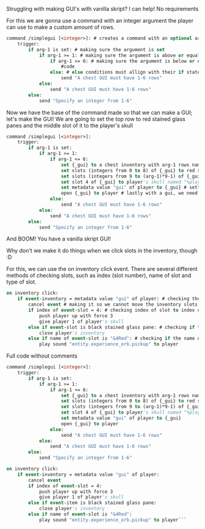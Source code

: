 Struggling with making GUI's with vanilla skript? I can help!
No requirements

For this we are gonna use a command with an integer argument the player can use to make a custom amount of rows.
```vb
command /simplegui [<integer>]: # creates a command with an optional argument so we can send custom messages
	trigger:
		if arg-1 is set: # making sure the argument is set
			if arg-1 >= 1: # making sure the argument is above or equal to 1, you cannot have a gui with 0 rows
				if arg-1 <= 6: # making sure the argument is below or equal to 6, you cannot go above 6
					#code
				else: # else conditions must allign with their if statement
					send "A chest GUI must have 1-6 rows"
			else:
				send "A chest GUI must have 1-6 rows"
		else:
			send "Specify an integer from 1-6"
```
Now we have the base of the command made so that we can make a GUI; let's make the GUI!
We are going to set the top row to red stained glass panes and the middle slot of it to the player's skull
```vb
command /simplegui [<integer>]:
	trigger:
		if arg-1 is set:
			if arg-1 >= 1:
				if arg-1 <= 6:
					set {_gui} to a chest inventory with arg-1 rows named "%player%'s skull" # creates a gui with a name and sets it to a local variable
					set slots (integers from 0 to 8) of {_gui} to red stained glass pane named "&4Red" # sets the first row of the gui to red stained glass pane
					set slots (integers from 9 to (arg-1)*9-1) of {_gui} to black stained glass pane named "&0" # sets all other rows to black stained glass pane
					set slot 4 of {_gui} to player's skull named "%player%" # sets slot 4 to the players skull named after the player
					set metadata value "gui" of player to {_gui} # setting the metadata of the player makes it easy to check inventories and code them further down the line
					open {_gui} to player # lastly with a gui, we need to open it to a player
				else:
					send "A chest GUI must have 1-6 rows"
			else:
				send "A chest GUI must have 1-6 rows"
		else:
			send "Specify an integer from 1-6"
```
And BOOM! You have a vanilla skript GUI!

Why don't we make it do things when we click slots in the inventory, though :D

For this, we can use the on inventory click event. There are several different methods of checking slots, such as index (slot number), name of slot and type of slot.
```vb
on inventory click:
	if event-inventory = metadata value "gui" of player: # checking the inventory is the inventory we made by comparing it with the metadata of the player
		cancel event # making it so we cannot move the inventory slots around
		if index of event-slot = 4: # checking index of slot to index of players skull
			push player up with force 3
			give player 1 of player's skull
		else if event-slot is black stained glass pane: # checking if the clicked slot is a black stained glass pane
			close player's inventory
		else if name of event-slot is "&4Red": # checking if the name of the event slot is "&4Red"
			play sound "entity.experience_orb.pickup" to player
```

Full code without comments
```vb
command /simplegui [<integer>]:
	trigger:
		if arg-1 is set:
			if arg-1 >= 1:
				if arg-1 <= 6:
					set {_gui} to a chest inventory with arg-1 rows named "%player%'s skull"
					set slots (integers from 0 to 8) of {_gui} to red stained glass pane named "&4Red"
					set slots (integers from 9 to (arg-1)*9-1) of {_gui} to black stained glass pane named "&0"
					set slot 4 of {_gui} to player's skull named "%player%"
					set metadata value "gui" of player to {_gui}
					open {_gui} to player
				else:
					send "A chest GUI must have 1-6 rows"
			else:
				send "A chest GUI must have 1-6 rows"
		else:
			send "Specify an integer from 1-6"

on inventory click:
	if event-inventory = metadata value "gui" of player:
		cancel event
		if index of event-slot = 4:
			push player up with force 3
			give player 1 of player's skull
		else if event-item is black stained glass pane:
			close player's inventory
		else if name of event-slot is "&4Red":
			play sound "entity.experience_orb.pickup" to player```
